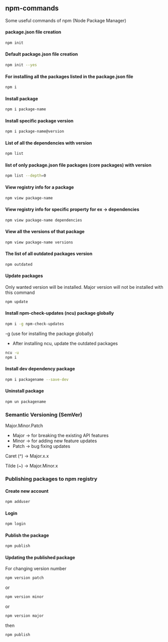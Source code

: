 ## npm-commands

Some useful commands of npm (Node Package Manager)

#### package.json file creation
```bash
npm init 
```
#### Default package.json file creation
```bash
npm init --yes
```
#### For installing all the packages listed in the package.json file
```bash
npm i
```
#### Install package
```bash
npm i package-name
```
#### Install specific package version
```bash
npm i package-name@version 
```
#### List of all the dependencies with version
```bash
npm list
```
#### list of only package.json file packages (core packages) with version
```bash
npm list --depth=0
```
#### View registry info for a package
```bash
npm view package-name
```
#### View registry info for specific property for ex -> dependencies
```bash
npm view package-name dependencies          
```
#### View all the versions of that package
```bash
npm view package-name versions       
```
#### The list of all outdated packages version
```bash
npm outdated
```
#### Update packages
Only wanted version will be installed. Major version will not be installed with this command
```bash
npm update
```
#### Install npm-check-updates (ncu) package globally 
```bash
npm i -g npm-check-updates
```
-g (use for installing the package globally)
* After installing ncu, update the outdated packages
```bash
ncu -u  
npm i
```
#### Install dev dependency package
```bash
npm i packagename --save-dev
```
#### Uninstall package
```bash
npm un packagename  
```
### Semantic Versioning (SemVer)

Major.Minor.Patch

* Major -> for breaking the existing API features
* Minor -> for adding new feature updates
* Patch -> bug fixing updates

Caret (^) -> Major.x.x

Tilde (~) -> Major.Minor.x

### Publishing packages to npm registry

#### Create new account
```bash
npm adduser     
```
#### Login 
```bash
npm login  
```
#### Publish the package
```bash
npm publish   
```
#### Updating the published package
For changing version number
```bash
npm version patch
```
or
```bash
npm version minor
```
or
```bash
npm version major
```
then
```bash
npm publish
```

